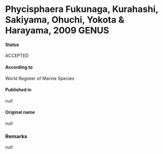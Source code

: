 # Phycisphaera Fukunaga, Kurahashi, Sakiyama, Ohuchi, Yokota & Harayama, 2009 GENUS

#### Status
ACCEPTED

#### According to
World Register of Marine Species

#### Published in
null

#### Original name
null

### Remarks
null